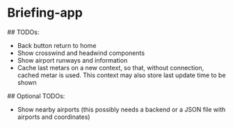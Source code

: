 # Briefing-app

## TODOs:
- Back button return to home
- Show crosswind and headwind components
- Show airport runways and information
- Cache last metars on a new context, so that, without connection, cached metar is used. This context may also store last update time to be shown

## Optional TODOs:
- Show nearby airports (this possibly needs a backend or a JSON file with airports and coordinates)

